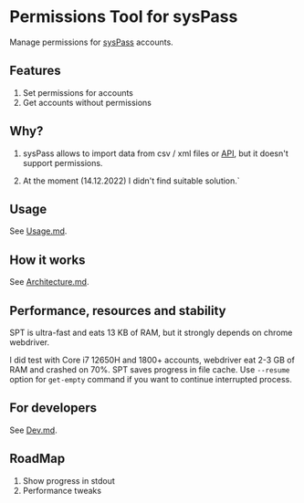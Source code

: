 # Permissions Tool for sysPass

Manage permissions for [sysPass](https://github.com/nuxsmin/sysPass) accounts.

## Features

1. Set permissions for accounts
2. Get accounts without permissions

## Why?

1. sysPass allows to import data from csv / xml files or [API]((https://syspass-doc.readthedocs.io/en/3.1/application/api.html)), 
but it doesn't support permissions.

2. At the moment (14.12.2022) I didn't find suitable solution.`

## Usage

See [Usage.md](docs/Usage.md).

## How it works

See [Architecture.md](docs/Architecture.md).

## Performance, resources and stability

SPT is ultra-fast and eats 13 KB of RAM, but it strongly depends on chrome webdriver.

I did test with Core i7 12650H and 1800+ accounts, webdriver eat 2-3 GB of RAM and crashed on 70%. SPT saves progress in file cache. 
Use `--resume` option for `get-empty` command if you want to continue interrupted process.

## For developers

See [Dev.md](docs/Dev.md).

## RoadMap

1. Show progress in stdout
2. Performance tweaks
